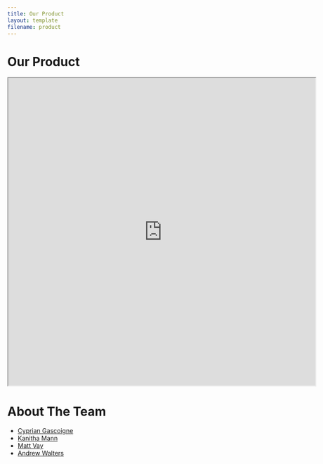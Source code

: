 ```yaml
---
title: Our Product
layout: template
filename: product
--- 
```


# Our Product    

<iframe src="https://public.tableau.com/profile/matthew.vay#!/vizhome/Candidate_Visualizations/MainDashboard?publish=yes:showVizHome=no&:embed=true"
 width="700" height="700"></iframe>

# About The Team

- [Cyprian Gascoigne](https://github.com/kippig)
- [Kanitha Mann](https://github.com/kkmann1)
- [Matt Vay](https://github.com/mgvay31)
- [Andrew Walters](https://github.com/andrewfwalters)
